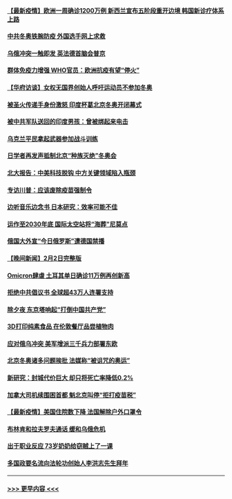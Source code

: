 #### [【最新疫情】欧洲一周确诊1200万例 新西兰宣布五阶段重开边境 韩国新诊疗体系上路](../pages/prog202/a103338945.md?t=02040150) 
#### [中共冬奥铁腕防疫 外国选手网上求救](../pages/prog202/a103338928.md?t=02040150) 
#### [乌俄冲突一触即发 英法德首脑会普京](../pages/prog202/a103338930.md?t=02040150) 
#### [群体免疫力增强 WHO官员：欧洲抗疫有望“停火”](../pages/prog202/a103338889.md?t=02040150) 
#### [【华府访谈】女权无国界创始人呼吁运动员不参加冬奥](../pages/prog202/a103338880.md?t=02040150) 
#### [被圣火传递手身份激怒 印度杯葛北京冬奥开闭幕式](../pages/prog202/a103338810.md?t=02040150) 
#### [被中共军队送回的印度男孩：曾被绑起来电击](../pages/prog202/a103338730.md?t=02040150) 
#### [乌克兰平民拿起武器参加战斗训练](../pages/prog202/a103338736.md?t=02040150) 
#### [日学者再发声抵制北京“种族灭绝”冬奥会](../pages/prog202/a103338691.md?t=02040150) 
#### [北大报告：中美科技脱钩 中方关键领域陷入瓶颈](../pages/prog202/a103338623.md?t=02040150) 
#### [专访川普：应该废除疫苗强制令](../pages/prog202/a103338594.md?t=02040150) 
#### [边听音乐边念书 日本研究：效率可能不佳](../pages/prog202/a103338565.md?t=02040150) 
#### [运作至2030年底 国际太空站将“海葬”尼莫点](../pages/prog202/a103338559.md?t=02040150) 
#### [俄国大外宣“今日俄罗斯”遭德国禁播](../pages/prog202/a103338544.md?t=02040150) 
#### [【晚间新闻】2月2日完整版](../pages/prog202/a103338447.md?t=02040150) 
#### [Omicron肆虐 土耳其单日确诊11万例再创新高](../pages/prog202/a103338512.md?t=02040150) 
#### [拒绝中共倡议书 全球超43万人连署支持](../pages/prog202/a103338351.md?t=02040150) 
#### [除夕夜 东京塔响起“打倒中国共产党”](../pages/prog202/a103338441.md?t=02040150) 
#### [3D打印纯素食品 在伦敦餐厅品尝植物肉](../pages/prog202/a103338226.md?t=02040150) 
#### [应对俄乌冲突 美军增派三千兵力部署东欧](../pages/prog202/a103338218.md?t=02040150) 
#### [北京冬奥诸多问题挨批 法媒称“被诅咒的奥运”](../pages/prog202/a103338257.md?t=02040150) 
#### [新研究：封城代价巨大 却只将死亡率降低0.2%](../pages/prog202/a103338231.md?t=02040150) 
#### [加拿大司机续围困首都 魁北克叫停“拒打疫苗税”](../pages/prog202/a103338205.md?t=02040150) 
#### [【最新疫情】美国住院数下降 法国解除户外口罩令](../pages/prog202/a103338082.md?t=02040150) 
#### [布林肯和拉夫罗夫通话 缓和乌俄危机](../pages/prog202/a103338057.md?t=02040150) 
#### [出于职业反应 73岁奶奶给窃贼上了一课](../pages/prog202/a103337902.md?t=02040150) 
#### [多国政要名流向法轮功创始人李洪志先生拜年](../pages/prog202/a103336968.md?t=02040150) 

----
#### [ >>> 更早内容 <<< ](../indexes/prog202-earlier.md)
